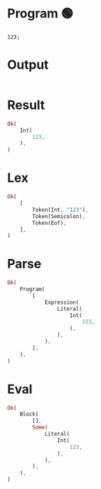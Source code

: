 # Program 🟢

```rustleaf
123;
```

# Output

```

```

# Result

```rust
Ok(
    Int(
        123,
    ),
)
```

# Lex

```rust
Ok(
    [
        Token(Int, "123"),
        Token(Semicolon),
        Token(Eof),
    ],
)
```

# Parse

```rust
Ok(
    Program(
        [
            Expression(
                Literal(
                    Int(
                        123,
                    ),
                ),
            ),
        ],
    ),
)
```

# Eval

```rust
Ok(
    Block(
        [],
        Some(
            Literal(
                Int(
                    123,
                ),
            ),
        ),
    ),
)
```
